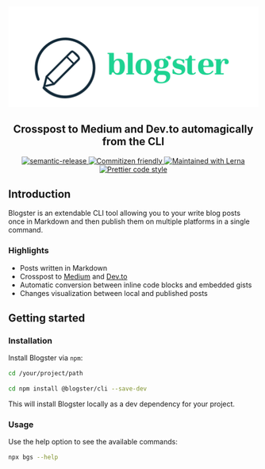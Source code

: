 ![Blogster Banner](https://raw.githubusercontent.com/maximegel/blogster/master/assets/banner.png)

<h2 align="center">Crosspost to Medium and Dev.to automagically from the CLI</h2>
<p align="center">
  <a href="#badge">
    <img alt="semantic-release" src="https://img.shields.io/badge/%20%20%F0%9F%93%A6%F0%9F%9A%80-semantic--release-e10079.svg?style=flat-square">
  </a>
  <a href="http://commitizen.github.io/cz-cli">
    <img alt="Commitizen friendly" src="https://img.shields.io/badge/commitizen-friendly-brightgreen.svg?style=flat-square">
  </a>
  <a href="https://lerna.js.org">
    <img alt="Maintained with Lerna" src="https://img.shields.io/badge/maintained%20with-lerna-cc00ff.svg?style=flat-square">
  </a>
  <a href="https://github.com/prettier/prettier">
    <img alt="Prettier code style" src="https://img.shields.io/badge/code_style-prettier-ff69b4.svg?style=flat-square">
  </a>
</p>

## Introduction

Blogster is an extendable CLI tool allowing you to your write blog posts once in Markdown and then publish them on
multiple platforms in a single command.

### Highlights

- Posts written in Markdown
- Crosspost to [Medium][medium] and [Dev.to][devto]
- Automatic conversion between inline code blocks and embedded gists
- Changes visualization between local and published posts

## Getting started

### Installation

Install Blogster via `npm`:

```bash
cd /your/project/path
```

```bash
cd npm install @blogster/cli --save-dev
```

This will install Blogster locally as a dev dependency for your project.

### Usage

Use the help option to see the available commands:

```bash
npx bgs --help
```

<!-- References: -->

[devto]: https://dev.to/
[medium]: https://medium.com
